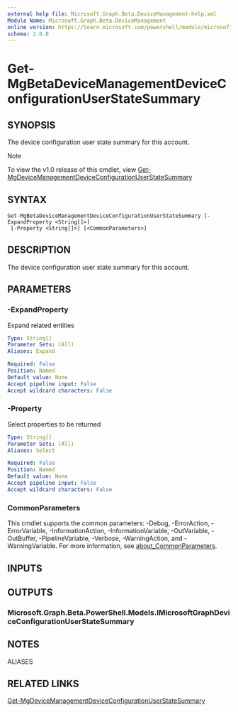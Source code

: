 ```yaml
---
external help file: Microsoft.Graph.Beta.DeviceManagement-help.xml
Module Name: Microsoft.Graph.Beta.DeviceManagement
online version: https://learn.microsoft.com/powershell/module/microsoft.graph.beta.devicemanagement/get-mgbetadevicemanagementdeviceconfigurationuserstatesummary
schema: 2.0.0
---
```


# Get-MgBetaDeviceManagementDeviceConfigurationUserStateSummary

## SYNOPSIS
The device configuration user state summary for this account.

> [!NOTE]
> To view the v1.0 release of this cmdlet, view [Get-MgDeviceManagementDeviceConfigurationUserStateSummary](/powershell/module/Microsoft.Graph.DeviceManagement/Get-MgDeviceManagementDeviceConfigurationUserStateSummary?view=graph-powershell-v1.0)

## SYNTAX

```
Get-MgBetaDeviceManagementDeviceConfigurationUserStateSummary [-ExpandProperty <String[]>]
 [-Property <String[]>] [<CommonParameters>]
```

## DESCRIPTION
The device configuration user state summary for this account.

## PARAMETERS

### -ExpandProperty
Expand related entities

```yaml
Type: String[]
Parameter Sets: (All)
Aliases: Expand

Required: False
Position: Named
Default value: None
Accept pipeline input: False
Accept wildcard characters: False
```

### -Property
Select properties to be returned

```yaml
Type: String[]
Parameter Sets: (All)
Aliases: Select

Required: False
Position: Named
Default value: None
Accept pipeline input: False
Accept wildcard characters: False
```

### CommonParameters
This cmdlet supports the common parameters: -Debug, -ErrorAction, -ErrorVariable, -InformationAction, -InformationVariable, -OutVariable, -OutBuffer, -PipelineVariable, -Verbose, -WarningAction, and -WarningVariable. For more information, see [about_CommonParameters](http://go.microsoft.com/fwlink/?LinkID=113216).

## INPUTS

## OUTPUTS

### Microsoft.Graph.Beta.PowerShell.Models.IMicrosoftGraphDeviceConfigurationUserStateSummary
## NOTES

ALIASES

## RELATED LINKS
[Get-MgDeviceManagementDeviceConfigurationUserStateSummary](/powershell/module/Microsoft.Graph.DeviceManagement/Get-MgDeviceManagementDeviceConfigurationUserStateSummary?view=graph-powershell-v1.0)

